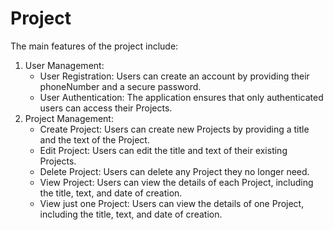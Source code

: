 # Project

The main features of the project include:

1. User Management:
    - User Registration: Users can create an account by providing their phoneNumber and a secure password.
    - User Authentication: The application ensures that only authenticated users can access their Projects.
2. Project Management:
    - Create Project: Users can create new Projects by providing a title and the text of the Project.
    - Edit Project: Users can edit the title and text of their existing Projects.
    - Delete Project: Users can delete any Project they no longer need.
    - View Project: Users can view the details of each Project, including the title, text, and date of creation.
    - View just one Project: Users can view the details of one Project, including the title, text, and date of creation.
